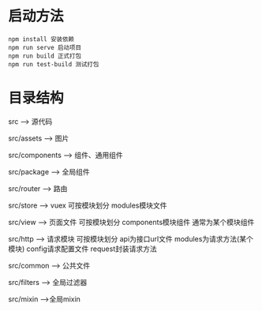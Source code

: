 # 启动方法
```
npm install 安装依赖
npm run serve 启动项目
npm run build 正式打包
npm run test-build 测试打包
```

# 目录结构
src --> 源代码

src/assets --> 图片

src/components --> 组件、通用组件

src/package --> 全局组件

src/router --> 路由

src/store --> vuex 可按模块划分 modules模块文件

src/view --> 页面文件 可按模块划分 components模块组件 通常为某个模块组件

src/http --> 请求模块 可按模块划分 api为接口url文件 modules为请求方法(某个模块) config请求配置文件 request封装请求方法

src/common --> 公共文件

src/filters --> 全局过滤器

src/mixin -->全局mixin
